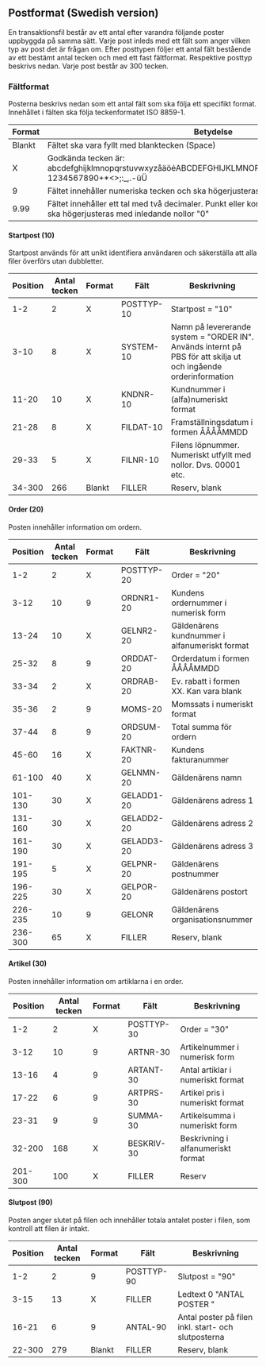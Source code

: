 ﻿## Postformat (Swedish version)

En transaktionsfil består av ett antal efter varandra följande poster uppbyggda på samma sätt. Varje post inleds med ett fält som anger vilken typ av post det är frågan om. Efter posttypen följer ett antal fält bestående av ett bestämt antal tecken och med ett fast fältformat. Respektive posttyp beskrivs nedan.
Varje post består av 300 tecken.

### Fältformat

Posterna beskrivs nedan som ett antal fält som ska följa ett specifikt format.
Innehållet i fälten ska följa teckenformatet ISO 8859-1.

|Format  |Betydelse                                                                                                                           |
|--------|------------------------------------------------------------------------------------------------------------------------------------|
|Blankt  |Fältet ska vara fyllt med blanktecken (Space)                                                                                       |
|X       |Godkända tecken är: abcdefghijklmnopqrstuvwxyzåäöéABCDEFGHIJKLMNOPQRSTUVWXYZÅÄÖÉ!"§%&/()=?1234567890+*<>;:_,.-üÜ                    |
|9       |Fältet innehåller numeriska tecken och ska högerjusteras med inledande nollor "0"                                                   |
|9.99    |Fältet innehåller ett tal med två decimaler. Punkt eller kommatecken ska ej anges. Talet ska högerjusteras med inledande nollor "0" |

#### Startpost (10)

Startpost används för att unikt identifiera användaren och säkerställa att alla filer överförs utan dubbletter.

|Position|Antal tecken|Format|Fält        |Beskrivning                                                                                                     |
|--------|------------|------|------------|----------------------------------------------------------------------------------------------------------------|
|1-2     |2           |X     |POSTTYP-10  |Startpost = "10"                                                                                                |
|3-10    |8           |X     |SYSTEM-10   |Namn på levererande system = "ORDER IN". Används internt på PBS för att skilja ut och ingående orderinformation |
|11-20   |10          |X     |KNDNR-10    |Kundnummer i (alfa)numeriskt format                                                                             |
|21-28   |8           |X     |FILDAT-10   |Framställningsdatum i formen ÅÅÅÅMMDD                                                                           |
|29-33   |5           |X     |FILNR-10    |Filens löpnummer. Numeriskt utfyllt med nollor. Dvs. 00001 etc.                                                 |
|34-300  |266         |Blankt|FILLER      |Reserv, blank                                                                                                   |

#### Order (20)

Posten innehåller information om ordern.

|Position|Antal tecken|Format|Fält       |Beskrivning                                    |
|--------|------------|------|-----------|-----------------------------------------------|
|1-2     |2           |X     |POSTTYP-20 |Order = "20"                                   |
|3-12    |10          |9     |ORDNR1-20  |Kundens ordernummer i numerisk form            |
|13-24   |10          |X     |GELNR2-20  |Gäldenärens kundnummer i alfanumeriskt format  |
|25-32   |8           |9     |ORDDAT-20  |Orderdatum i formen ÅÅÅÅMMDD                   |
|33-34   |2           |X     |ORDRAB-20  |Ev. rabatt i formen XX. Kan vara blank         |
|35-36   |2           |9     |MOMS-20    |Momssats i numeriskt format                    |
|37-44   |8           |9     |ORDSUM-20  |Total summa för ordern                         |
|45-60   |16          |X     |FAKTNR-20  |Kundens fakturanummer                          |
|61-100  |40          |X     |GELNMN-20  |Gäldenärens namn                               |
|101-130 |30          |X     |GELADD1-20 |Gäldenärens adress 1                           |
|131-160 |30          |X     |GELADD2-20 |Gäldenärens adress 2                           |  
|161-190 |30          |X     |GELADD3-20 |Gäldenärens adress 3                           | 
|191-195 |5           |X     |GELPNR-20  |Gäldenärens postnummer                         |
|196-225 |30          |X     |GELPOR-20  |Gäldenärens postort                            |
|226-235 |10          |9     |GELONR     |Gäldenärens organisationsnummer                |
|236-300 |65          |X     |FILLER     |Reserv, blank                                  |

#### Artikel (30)

Posten innehåller information om artiklarna i en order.

|Position|Antal tecken|Format|Fält       |Beskrivning                                                               |
|--------|------------|------|-----------|--------------------------------------------------------------------------|
|1-2     |2           |X     |POSTTYP-30 |Order = "30"                                                              |
|3-12    |10          |9     |ARTNR-30   |Artikelnummer i numerisk form                                             |
|13-16   |4           |9     |ARTANT-30  |Antal artiklar i numeriskt format                                         |
|17-22   |6           |9     |ARTPRS-30  |Artikel pris i numeriskt format                                           |
|23-31   |9           |9     |SUMMA-30   |Artikelsumma i numeriskt form                                             |
|32-200  |168         |X     |BESKRIV-30 |Beskrivning i alfanumeriskt format                                        |
|201-300 |100         |X     |FILLER     |Reserv                                                                    |

#### Slutpost (90)

Posten anger slutet på filen och innehåller totala antalet poster i filen, som kontroll att filen är intakt.

|Position|Antal tecken|Format|Fält       |Beskrivning                                         |
|--------|------------|------|-----------|----------------------------------------------------|
|1-2     |2           |9     |POSTTYP-90 |Slutpost = "90"                                     |
|3-15    |13          |X     |FILLER     |Ledtext 0 "ANTAL POSTER "                           |
|16-21   |6           |9     |ANTAL-90   |Antal poster på filen inkl. start- och slutposterna |
|22-300  |279         |Blankt|FILLER     |Reserv, blank                                       |



